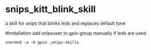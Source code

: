 # snips_kitt_blink_skill
a skill for snips that blinks leds and replaces default tone

#Installation 
add snipsuser to gpio group manually if leds are used
```
usermod -a -G gpio _snips-skills
```